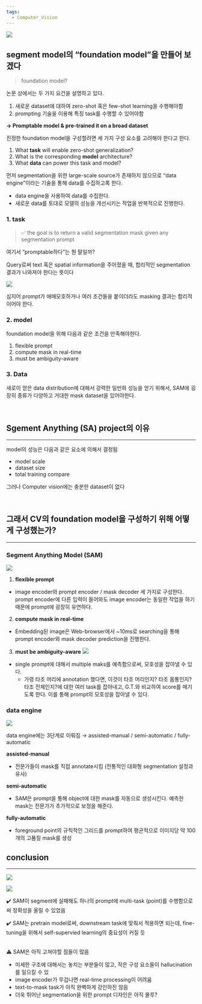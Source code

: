 ```yaml
---
tags:
  - Computer_Vision
---
```


![](https://velog.velcdn.com/images/bottlemin_park/post/f4e1b93c-d194-46d5-bb67-1434a4f01a7f/image.png)

## segment model의 “foundation model”을 만들어 보겠다

> foundation model? 


논문 상에서는 두 가지 요건을 설명하고 있다.
  1. 새로운 dataset에 대하여 zero-shot 혹은 few-shot learning을 수행해야함
  2. prompting 기술을 이용해 특징 task를 수행할 수 있어야함


**$\rightarrow$ Promptable model & pre-trained it on a broad dataset** 

진정한 foundation model을 구성할려면 세 가지 구성 요소를 고려해야 한다고 한다.

1. What **task** will enable zero-shot generalization?
2. What is the corresponding **model** architecture? 
3. What **data** can power this task and model?

먼저 segmentation을 위한 large-scale source가 존재하지 않으므로 “data engine”이라는 기술을 통해 data를 수집하고록 한다.

- data engine을 사용하여 data를 수집한다.
- 새로운 data를 토대로 모델의 성능을 개선시키는 작업을 반복적으로 진행한다.

### 1. task


>✅ the goal is to return a valid segmentation mask given any segmentation prompt


여기서 “promptable하다”는 뭔 말일까?

Query로써 text 혹은 spatial information을 주어졌을 때, 합리적인 segmentation 결과가 나와져야 한다는 뜻이다

![](https://velog.velcdn.com/images/bottlemin_park/post/3190d70e-8080-4a96-a185-628118c5d944/image.png)


심지어 prompt가 애매모호하거나 여러 조건들을 붙이더라도 masking 결과는 합리적이어야 한다.

### 2. model

foundation model을 위해 다음과 같은 조건을 만족해야한다.

1. flexible prompt
2. compute mask in real-time
3. must be ambiguity-aware

### 3. Data

새로이 얻은 data distribution에 대해서 강력한 일반화 성능을 얻기 위해서, SAM에 굉장히 종류가 다양하고 거대한 mask dataset을 있어야한다.

<br>

## Sgement Anything (SA) project의 이유
***

model의 성능은 다음과 같은 요소에 의해서 결정됨

- model scale
- dataset size
- total training compare

그러나 Computer vision에는 충분한 dataset이 없다

<br>

## 그래서 CV의 foundation model을 구성하기 위해 어떻게 구성했는가?
***

### Segment Anything Model (SAM)

![](https://velog.velcdn.com/images/bottlemin_park/post/5e0bae13-16fe-4268-9f88-536f2dcd481f/image.png)


1. **flexible prompt**
- image encoder와 prompt encoder / mask decoder 세 가지로 구성한다.
prompt encoder에 다른 입력이 들어와도 image encoder는 동일한 작업을 하기 때문에 
prompt에 굉장히 유연하다.
2. **compute mask in real-time**
- Embedding된 image은 Web-browser에서 ~10ms로 searching을 통해 
prompt encoder와 mask decoder prediction을 진행한다.
3. **must be ambiguity-aware**
![](https://velog.velcdn.com/images/bottlemin_park/post/bd707776-ec91-4fcb-ab58-aadf973c7a20/image.png)
- single prompt에 대해서 multiple maks를 예측함으로써, 모호성을 잡아낼 수 있다.
    - 가령 타조 머리에 annotation 했다면, 이것이 타조 머리인지? 타조 몸통인지? 타조 전체인지?에 대한 여러 task를 잡아내고, G.T.와 비교하여 score를 매기도록 한다. 이를 통해 prompt의 모호성을 잡아낼 수 있다.

### data engine

![](https://velog.velcdn.com/images/bottlemin_park/post/50b3653f-9d76-4fb0-913b-61c6b56e28b5/image.png)

data engine에는 3단계로 이뤄짐 
$\rightarrow$ assisted-manual / semi-automatic / fully-automatic

**assisted-manual**

- 전문가들이 mask를 직접 annotate시킴 (전통적인 대화형 segmentation 설정과 유사)

**semi-automatic** 

- SAM은 prompt을 통해 object에 대한 mask를 자동으로 생성시킨다. 예측한 mask는 전문가가 추가적으로 보정을 해준다.

**fully-automatic**

- foreground point의 규칙적인 그리드를 prompt하여 평균적으로 이미지당 약 100개의 고품질 mask를 생성

## conclusion
***

![](https://velog.velcdn.com/images/bottlemin_park/post/1cd5759f-9df4-4e89-8005-b6e967fd417e/image.png)

![](https://velog.velcdn.com/images/bottlemin_park/post/8fdd5a3d-b74c-4395-8677-c62cefe26b1d/image.png)


✔️ SAM이 segment에 실패해도 하나의 prompt에 multi-task (point)를 수행함으로써 정확성을 올릴 수 있었음

✔️ SAM는 pretrain model로써, downstream task에 맞춰서 적용하면 되는데, fine-tuning을 위해서 self-supervied learning의 중요성이 커질 듯

<br>
⚠️ SAM은 아직 고쳐야할 점들이 많음

- 미세한 구조에 대해서는 놓치는 부분들이 많고, 작은 구성 요소들이 hallucination를 일으킬 수 있
- image encoder가 무겁나면 real-time processing이 어려움
- text-to-mask task가 아직 완벽하게 강인하진 않음
- 더욱 뛰어난 segmentation을 위한 prompt 디자인은 아직 몰루?

